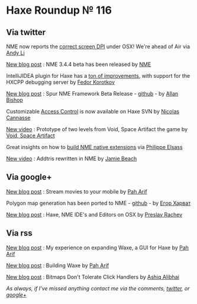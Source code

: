 [_template]: roundup.html
# Haxe Roundup № 116

## Via twitter

NME now reports the [correct screen DPI][link 1] under OSX! We're ahead of Air via [Andy Li][link 2]

[New blog post][link 3] : NME 3.4.4 beta has been released by [NME][link 4]

IntelliJIDEA plugin for Haxe has a [ton of improvements][link 5], with support for the HXCPP debugging server by [Fedor Korotkov][link 6]

[New blog post][link 7] : Spur NME Framework Beta Release - [github][link 8] - by [Allan Bishop][link 9]

Customizable [Access Control][link 10] is now available on Haxe SVN by [Nicolas Cannasse][link 11]

[New video][link 12] : Prototype of two levels from Void, Space Artifact the game by [Void, Space Artifact][link 13]

Great insights on how to [build NME native extensions][link 14] via [Philippe Elsass][link 15]

[New video][link 16] : Addtris rewritten in NME by [Jamie Beach][link 17]

## Via google+

[New blog post][link 18] : Stream movies to your mobile by [Pah Arif][link 19]

Polygon map generation has been ported to NME - [github][link 20] - by [Егор Харват][link 21]

[New blog post][link 22] : Haxe, NME IDE's and Editors on OSX by [Preslav Rachev][link 23]

## Via rss

[New blog post][link 24] : My experience on expanding Waxe, a GUI for Haxe by [Pah Arif][link 25]

[New blog post][link 26] : Building Waxe by [Pah Arif][link 27]

[New blog post][link 28] : Bitmaps Don't Tolerate Click Handlers by [Ashiq Alibhai][link 29]

*As always, if I’ve missed anything contact me via the comments, [twitter][link 30], or [google+][link 31]*

[link 1]: https://github.com/haxenme/NME/commit/54c864921ac73cd4e3e38fb93f93e8f181284490 "correct screen DPI"
[link 2]: https://www.twitter.com/andy_li "Andy Li"
[link 3]: http://www.haxenme.org/blog/?p=126 "New blog post"
[link 4]: https://www.twitter.com/haxenme "NME"
[link 5]: http://plugins.intellij.net/plugin/?idea&amp;id=6873 "ton of improvements"
[link 6]: https://www.twitter.com/fkorotkov "Fedor Korotkov"
[link 7]: http://blog.allanbishop.com/spur-beta-released/ "New blog post"
[link 8]: https://github.com/PixelPounce/Spur "github"
[link 9]: https://www.twitter.com/AllanBishop "Allan Bishop"
[link 10]: http://www.haxe.org/manual/acl "Access Control"
[link 11]: https://www.twitter.com/ncannasse "Nicolas Cannasse"
[link 12]: http://vimeo.com/49833587 "New video"
[link 13]: https://www.twitter.com/voidartifact "Void, Space Artifact"
[link 14]: http://www.haxenme.org/community/forums/general-discussion/official-extensions-nme-coming-soon/ "build NME native extensions"
[link 15]: https://www.twitter.com/elsassph "Philippe Elsass"
[link 16]: http://www.youtube.com/watch?v=T3PVOGlan3Q&amp;feature=youtu.be "New video"
[link 17]: https://www.twitter.com/JamieBeach "Jamie Beach"
[link 18]: http://misterpah.com/media-streamer/ "New blog post"
[link 19]: http://www.misterpah.com/ "Pah Arif"
[link 20]: https://github.com/zaynyatyi/voronoi-map-nme "github"
[link 21]: https://plus.google.com/113704686911055424796/posts/KxkSCChAz8d "Егор Харват"
[link 22]: http://www.matthijskamstra.nl/blog/index.php/2012/04/10/haxe-and-nme-ide-and-editors-osx/ "New blog post"
[link 23]: https://plus.google.com/113704686911055424796/posts/gMWTqCP9JHS "Preslav Rachev"
[link 24]: http://misterpah.com/haxenme/my-experience-on-expanding-waxe-a-gui-for-haxe/ "New blog post"
[link 25]: http://www.misterpah.com/ "Pah Arif"
[link 26]: http://misterpah.com/haxenme/building-waxe-haxewaxe/ "New blog post"
[link 27]: http://www.misterpah.com/ "Pah Arif"
[link 28]: http://haxeable.com/2012/bitmaps-dont-tolerate-click-handlers/ "New blog post"
[link 29]: http://www.haxeable.com "Ashiq Alibhai"
[link 30]: https://www.twitter.com/skial "twitter"
[link 31]: https://plus.google.com/108191133566932856821/posts "google+"

